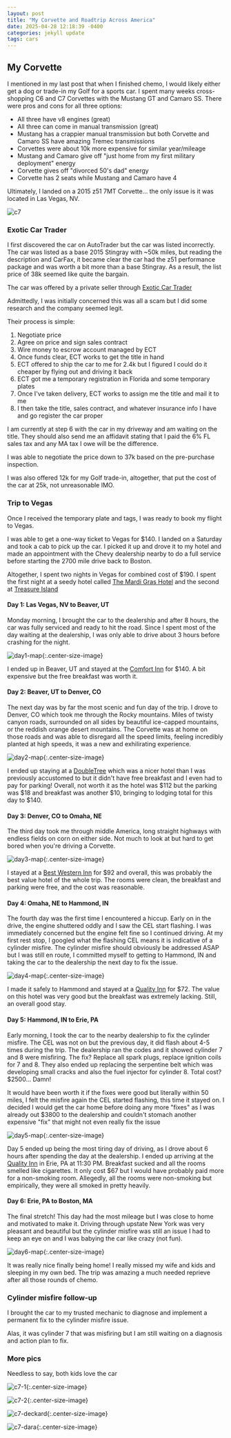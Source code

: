 ```yaml
---
layout: post
title: "My Corvette and Roadtrip Across America"
date: 2025-04-28 12:18:39 -0400
categories: jekyll update
tags: cars
---
```


<h2> My Corvette </h2>

I mentioned in my last post that when I finished chemo, I would likely either get a dog or trade-in my Golf for a sports car. I spent many weeks cross-shopping C6 and C7 Corvettes with the Mustang GT and Camaro SS. There were pros and cons for all three options:

- All three have v8 engines (great)
- All three can come in manual transmission (great)
- Mustang has a crappier manual transmission but both Corvette and Camaro SS have amazing Tremec transmissions
- Corvettes were about 10k more expensive for similar year/mileage
- Mustang and Camaro give off "just home from my first military deployment" energy
- Corvette gives off "divorced 50's dad" energy
- Corvette has 2 seats while Mustang and Camaro have 4

Ultimately, I landed on a 2015 z51 7MT Corvette... the only issue is it was located in Las Vegas, NV.

![c7](/assets/cars/2015-corvette.jpg)

<h3> Exotic Car Trader </h3>

I first discovered the car on AutoTrader but the car was listed incorrectly. The car was listed as a base 2015 Stingray with ~50k miles, but reading the description and CarFax, it became clear the car had the z51 performance package and was worth a bit more than a base Stingray. As a result, the list price of 38k seemed like quite the bargain.

The car was offered by a private seller through [Exotic Car Trader][exotic-car-trader]

Admittedly, I was initially concerned this was all a scam but I did some research and the company seemed legit.

Their process is simple:

1. Negotiate price
2. Agree on price and sign sales contract
3. Wire money to escrow account managed by ECT
4. Once funds clear, ECT works to get the title in hand
5. ECT offered to ship the car to me for 2.4k but I figured I could do it cheaper by flying out and driving it back
6. ECT got me a temporary registration in Florida and some temporary plates
7. Once I've taken delivery, ECT works to assign me the title and mail it to me
8. I then take the title, sales contract, and whatever insurance info I have and go register the car proper

I am currently at step 6 with the car in my driveway and am waiting on the title. They should also send me an affidavit stating that I paid the 6% FL sales tax and any MA tax I owe will be the difference.

I was able to negotiate the price down to 37k based on the pre-purchase inspection.

I was also offered 12k for my Golf trade-in, altogether, that put the cost of the car at 25k, not unreasonable IMO.

<h3> Trip to Vegas </h3>

Once I received the temporary plate and tags, I was ready to book my flight to Vegas.

I was able to get a one-way ticket to Vegas for $140. I landed on a Saturday and took a cab to pick up the car. I picked it up and drove it to my hotel and made an appointment with the Chevy dealership nearby to do a full service before starting the 2700 mile drive back to Boston.

Altogether, I spent two nights in Vegas for combined cost of $190. I spent the first night at a seedy hotel called [The Mardi Gras Hotel][mardi-gras-hotel] and the second at [Treasure Island][treasure-island]

<h4> Day 1: Las Vegas, NV to Beaver, UT </h4>

Monday morning, I brought the car to the dealership and after 8 hours, the car was fully serviced and ready to hit the road. Since I spent most of the day waiting at the dealership, I was only able to drive about 3 hours before crashing for the night.

![day1-map](/assets/maps/day1-map.png){:.center-size-image}

I ended up in Beaver, UT and stayed at the [Comfort Inn][comfort-inn] for $140. A bit expensive but the free breakfast was worth it.

<h4> Day 2: Beaver, UT to Denver, CO </h4>

The next day was by far the most scenic and fun day of the trip. I drove to Denver, CO which took me through the Rocky mountains. Miles of twisty canyon roads, surrounded on all sides by beautiful ice-capped mountains, or the reddish orange desert mountains. The Corvette was at home on those roads and was able to disregard all the speed limits, feeling incredibly planted at high speeds, it was a new and exhilirating experience.

![day2-map](/assets/maps/day2-map.png){:.center-size-image}

I ended up staying at a [DoubleTree][doubletree] which was a nicer hotel than I was previously accustomed to but it didn't have free breakfast and I even had to pay for parking! Overall, not worth it as the hotel was $112 but the parking was $18 and breakfast was another $10, bringing to lodging total for this day to $140.

<h4> Day 3: Denver, CO to Omaha, NE </h4>

The third day took me through middle America, long straight highways with endless fields on corn on either side. Not much to look at but hard to get bored when you're driving a Corvette.

![day3-map](/assets/maps/day3-map.png){:.center-size-image}

I stayed at a [Best Western Inn][best-western] for $92 and overall, this was probably the best value hotel of the whole trip. The rooms were clean, the breakfast and parking were free, and the cost was reasonable.

<h4> Day 4: Omaha, NE to Hammond, IN </h4>

The fourth day was the first time I encountered a hiccup. Early on in the drive, the engine shuttered oddly and I saw the CEL start flashing. I was immediately concerned but the engine felt fine so I continued driving. At my first rest stop, I googled what the flashing CEL means it is indicative of a cylinder misfire. The cylinder misfire should obviously be addressed ASAP but I was still en route, I committed myself to getting to Hammond, IN and taking the car to the dealership the next day to fix the issue.

![day4-map](/assets/maps/day4-map.png){:.center-size-image}

I made it safely to Hammond and stayed at a [Quality Inn][quality-inn] for $72. The value on this hotel was very good but the breakfast was extremely lacking. Still, an overall good stay.

<h4> Day 5: Hammond, IN to Erie, PA </h4>

Early morning, I took the car to the nearby dealership to fix the cylinder misfire. The CEL was not on but the previous day, it did flash about 4-5 times during the trip. The dealership ran the codes and it showed cylinder 7 and 8 were misfiring. The fix? Replace all spark plugs, replace ignition coils for 7 and 8. They also ended up replacing the serpentine belt which was developing small cracks and also the fuel injector for cylinder 8. Total cost? $2500... Damn!

It would have been worth it if the fixes were good but literally within 50 miles, I felt the misfire again the CEL started flashing, this time it stayed on. I decided I would get the car home before doing any more "fixes" as I was already out $3800 to the dealership and couldn't stomach another expensive "fix" that might not even really fix the issue

![day5-map](/assets/maps/day5-map.png){:.center-size-image}

Day 5 ended up being the most tiring day of driving, as I drove about 6 hours after spending the day at the dealership. I ended up arriving at the [Quality Inn][quality-inn] in Erie, PA at 11:30 PM. Breakfast sucked and all the rooms smelled like cigarettes. It only cost $67 but I would have probably paid more for a non-smoking room. Allegedly, all the rooms were non-smoking but empirically, they were all smoked in pretty heavily.

<h4> Day 6: Erie, PA to Boston, MA </h4>

The final stretch! This day had the most mileage but I was close to home and motivated to make it. Driving through upstate New York was very pleasant and beautiful but the cylinder misfire was still an issue I had to keep an eye on and I was babying the car like crazy (not fun).

![day6-map](/assets/maps/day6-map.png){:.center-size-image}

It was really nice finally being home! I really missed my wife and kids and sleeping in my own bed. The trip was amazing a much needed reprieve after all those rounds of chemo.

<h3> Cylinder misfire follow-up </h3>

I brought the car to my trusted mechanic to diagnose and implement a permanent fix to the cylinder misfire issue.

Alas, it was cylinder 7 that was misfiring but I am still waiting on a diagnosis and action plan to fix.

<h3> More pics </h3>

Needless to say, both kids love the car

![c7-1](/assets/cars/c7-1.jpg){:.center-size-image}

![c7-2](/assets/cars/c7-2.jpg){:.center-size-image}

![c7-deckard](/assets/cars/c7-deckard.jpg){:.center-size-image}

![c7-dara](/assets/cars/c7-dara.jpg){:.center-size-image}

[exotic-car-trader]: https://exoticcartrader.com
[doubletree]: https://www.hilton.com/en/brands/doubletree-by-hilton
[mardi-gras-hotel]: https://mardigraslasvegas.com
[treasure-island]: https://treasureisland.com
[comfort-inn]: https://www.choicehotels.com/comfort-inn
[best-western]: https://www.bestwestern.com/en_US.html
[quality-inn]: https://www.choicehotels.com/quality-inn

